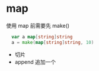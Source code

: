 # map

使用 map 前需要先 make()

```go
  var a map[string]string
  a = make(map[string]string, 10)
```

* 切片
* append 追加一个

